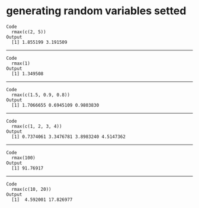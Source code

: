 # generating random variables setted

    Code
      rmax(c(2, 5))
    Output
      [1] 1.855199 3.191509

---

    Code
      rmax(1)
    Output
      [1] 1.349508

---

    Code
      rmax(c(1.5, 0.9, 0.8))
    Output
      [1] 1.7066655 0.6945109 0.9803830

---

    Code
      rmax(c(1, 2, 3, 4))
    Output
      [1] 0.7374061 3.3476781 3.8983240 4.5147362

---

    Code
      rmax(100)
    Output
      [1] 91.76917

---

    Code
      rmax(c(10, 20))
    Output
      [1]  4.592001 17.826977

